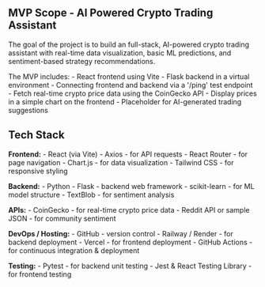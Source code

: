 ## MVP Scope - AI Powered Crypto Trading Assistant

The goal of the project is to build an full-stack, AI-powered crypto trading assistant with real-time data visualization, basic ML predictions, and sentiment-based strategy recommendations.

The MVP includes:
    - React frontend using Vite
    - Flask backend in a virtual environment
    - Connecting frontend and backend via a '/ping' test endpoint
    - Fetch real-time crypto price data using the CoinGecko API
    - Display prices in a simple chart on the frontend
    - Placeholder for AI-generated trading suggestions

## Tech Stack

**Frontend:**
    - React (via Vite)
    - Axios - for API requests
    - React Router - for page navigation
    - Chart.js - for data visualization
    - Tailwind CSS - for responsive styling

**Backend:**
    - Python
    - Flask - backend web framework
    - scikit-learn - for ML model structure
    - TextBlob - for sentiment analysis

**APIs:**
    - CoinGecko - for real-time crypto price data
    - Reddit API or sample JSON - for community sentiment

**DevOps / Hosting:**
    - GitHub - version control
    - Railway / Render - for backend deployment
    - Vercel - for frontend deployment
    - GitHub Actions - for continuous integration & deployment

**Testing:**
    - Pytest - for backend unit testing
    - Jest & React Testing Library - for frontend testing


